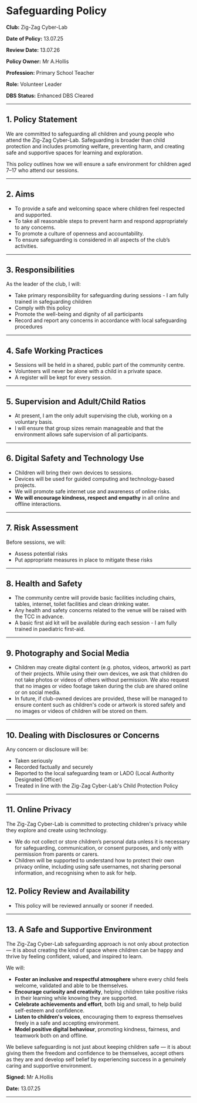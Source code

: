 # **Safeguarding Policy**

**Club:** Zig-Zag Cyber-Lab

**Date of Policy:** 13.07.25

**Review Date:** 13.07.26

**Policy Owner:** Mr A.Hollis

**Profession:** Primary School Teacher

**Role:** Volunteer Leader

**DBS Status:** Enhanced DBS Cleared

---

## **1. Policy Statement**

We are committed to safeguarding all children and young people who attend the Zig-Zag Cyber-Lab. Safeguarding is broader than child protection and includes promoting welfare, preventing harm, and creating safe and supportive spaces for learning and exploration.

This policy outlines how we will ensure a safe environment for children aged 7–17 who attend our sessions.

---

## **2. Aims**

- To provide a safe and welcoming space where children feel respected and supported.
- To take all reasonable steps to prevent harm and respond appropriately to any concerns.
- To promote a culture of openness and accountability.
- To ensure safeguarding is considered in all aspects of the club’s activities.

---

## **3. Responsibilities**

As the leader of the club, I will:

- Take primary responsibility for safeguarding during sessions - I am fully trained in safeguarding children
- Comply with this policy
- Promote the well-being and dignity of all participants
- Record and report any concerns in accordance with local safeguarding procedures

---

## **4. Safe Working Practices**

- Sessions will be held in a shared, public part of the community centre.
- Volunteers will never be alone with a child in a private space.
- A register will be kept for every session.

---

## **5. Supervision and Adult/Child Ratios**

- At present, I am the only adult supervising the club, working on a voluntary basis.
- I will ensure that group sizes remain manageable and that the environment allows safe supervision of all participants.

---

## **6. Digital Safety and Technology Use**

- Children will bring their own devices to sessions.
- Devices will be used for guided computing and technology-based projects.
- We will promote safe internet use and awareness of online risks.
- **We will encourage kindness, respect and empathy** in all online and offline interactions.

---

## **7. Risk Assessment**

Before sessions, we will:

- Assess potential risks
- Put appropriate measures in place to mitigate these risks

---

## **8. Health and Safety**

- The community centre will provide basic facilities including chairs, tables, internet, toilet facilities and clean drinking water.
- Any health and safety concerns related to the venue will be raised with the TCC in advance.
- A basic first aid kit will be available during each session - I am fully trained in paediatric first-aid.

---

## **9. Photography and Social Media**

- Children may create digital content (e.g. photos, videos, artwork) as part of their projects. While using their own devices, we ask that children do not take photos or videos of others without permission. We also request that no images or video footage taken during the club are shared online or on social media.
- In future, if club-owned devices are provided, these will be managed to ensure content such as children's code or artwork is stored safely and no images or videos of children will be stored on them.

---

## **10. Dealing with Disclosures or Concerns**

Any concern or disclosure will be:

- Taken seriously
- Recorded factually and securely
- Reported to the local safeguarding team or LADO (Local Authority Designated Officer)
- Treated in line with the Zig-Zag Cyber-Lab's Child Protection Policy

---

## **11. Online Privacy**

The Zig-Zag Cyber-Lab is committed to protecting children's privacy while they explore and create using technology.

- We do not collect or store children’s personal data unless it is necessary for safeguarding, communication, or consent purposes, and only with permission from parents or carers.
- Children will be supported to understand how to protect their own privacy online, including using safe usernames, not sharing personal information, and recognising when to ask for help.

## **12. Policy Review and Availability**

- This policy will be reviewed annually or sooner if needed.

---

## **13. A Safe and Supportive Environment**

The Zig-Zag Cyber-Lab safeguarding approach is not only about protection — it is about creating the kind of space where children can be happy and thrive by feeling confident, valued, and inspired to learn.

We will:

- **Foster an inclusive and respectful atmosphere** where every child feels welcome, validated and able to be themselves.
- **Encourage curiosity and creativity**, helping children take positive risks in their learning while knowing they are supported.
- **Celebrate achievements and effort**, both big and small, to help build self-esteem and confidence.
- **Listen to children's voices**, encouraging them to express themselves freely in a safe and accepting environment.
- **Model positive digital behaviour**, promoting kindness, fairness, and teamwork both on and offline.

We believe safeguarding is not just about keeping children safe — it is about giving them the freedom and confidence to be themselves, accept others as they are and develop self belief by experiencing success in a genuinely caring and supportive environment.

**Signed:** Mr A.Hollis

**Date:** 13.07.25

---
